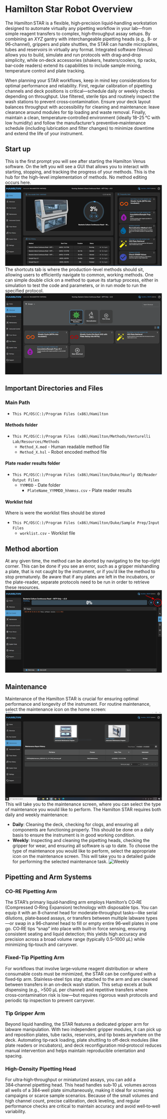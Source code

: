 # Hamilton Star Robot Overview

The Hamilton STAR is a flexible, high‑precision liquid‑handling workstation designed to automate virtually any pipetting workflow in your lab—from simple reagent transfers to complex, high‑throughput assay setups. By combining an _XYZ_ gantry with interchangeable pipetting heads (e.g., 8‑ or 96‑channel), grippers and plate shuttles, the STAR can handle microplates, tubes and reservoirs in virtually any format. Integrated software (Venus) allows you to build, simulate and run protocols with drag‑and‑drop simplicity, while on‑deck accessories (shakers, heaters/coolers, tip racks, bar‑code readers) extend its capabilities to include sample mixing, temperature control and plate tracking.

When planning your STAR workflows, keep in mind key considerations for optimal performance and reliability. First, regular calibration of pipetting channels and deck positions is critical—schedule daily or weekly checks depending on throughput. Use filtered, sterile tips and routinely inspect the wash stations to prevent cross‑contamination. Ensure your deck layout balances throughput with accessibility for cleaning and maintenance: leave clearance around modules for tip loading and waste removal. Finally, maintain a clean, temperature‑controlled environment (ideally 18–25 °C with low humidity) and follow the manufacturer’s preventive‑maintenance schedule (including lubrication and filter changes) to minimize downtime and extend the life of your instrument.

## Start up
This is the first prompt you will see after starting the Hamilton Venus software. On the left you will see a GUI that allows you to interact with starting, stopping, and tracking the progress of your methods. This is the hub for the high-level implementation of methods. No method editing occurs here.
![Home](Images/Home_Screen_Quickstart_Right.PNG)
The shortcuts tab is where the production-level methods should sit, allowing users to efficiently navigate to common, working methods. One can simple double click on a method to queue its startup process, either in simulation to test the code and parameters, or in run mode to run the specified protocol.
![Shortcut](Images/Shortcuts_to_programs.PNG)
## Important Directories and Files
### Main Path
* ``This PC/OS(C:)/Program Files (x86)/Hamilton``
#### Methods folder
* ``This PC/OS(C:)/Program Files (x86)/Hamilton/Methods/Venturelli Lab/Resources/Methods`` 
    * ``Method_X.med`` - Human readable method file
    * ``Method_X.hsl`` - Robot encoded method file
#### Plate reader results folder
* ``This PC/OS(C:)/Program Files (x86)/Hamilton/Duke/Hourly OD/Reader Output Files``
    * ``YYMMDD`` - Date folder
        * ``PlateName_YYMMDD_hhmmss.csv`` - Plate reader results
#### Worklist fold
Where is were the worklist files should be stored
* ``This PC/OS(C:)/Program Files (x86)/Hamilton/Duke/Sample Prep/Input Files``
    * ``worklist.csv`` - Worklist file
## Method abortion
At any given time, the method can be aborted by navigating to the top-right corner. This can be done if you see an error, such as a gripper mishandling a plate, that is not caught by the instrument, or if you’d like the method to stop prematurely. Be aware that if any plates are left in the incubators, or the plate-reader, separate protocols need to be run in order to retrieve these resources.
![Abortion](Images/Abortion.png)
## Maintenance
Maintenance of the Hamilton STAR is crucial for ensuring optimal performance and longevity of the instrument. For routine maintenance, select the maintenance icon on the home screen:
![Maintenance](Images/Maintenance.PNG)
This will take you to the maintenance screen, where you can select the type of maintenance you would like to perform. The Hamilton STAR requires both daily and weekly maintenance:
- **Daily**: Cleaning the deck, checking for clogs, and ensuring all components are functioning properly. This should be done on a daily basis to ensure the instrument is in good working condition.
- **Weekly**: Inspecting and cleaning the pipetting heads, checking the gripper for wear, and ensuring all software is up to date.
To choose the type of maintenance you would like to perform, select the appropriate icon on the maintenance screen. This will take you to a detailed guide for performing the selected maintenance task.
![Weekly](Images/Weekly.PNG)
## Pipetting and Arm Systems
### CO‑RE Pipetting Arm
The STAR’s primary liquid‑handling arm employs Hamilton’s CO‑RE (Compressed O‑Ring Expansion) technology with disposable tips. You can equip it with an 8‑channel head for moderate‑throughput tasks—like serial dilutions, plate‑based assays, or transfers between multiple labware types—or swap in a 96‑channel head to fill or empty entire 96‑well plates in one go. CO‑RE tips “snap” into place with built‑in force sensing, ensuring consistent seating and liquid detection; this yields high accuracy and precision across a broad volume range (typically 0.5–1000 µL) while minimizing tip‑touch and carryover.
### Fixed‑Tip Pipetting Arm
For workflows that involve large‑volume reagent distribution or where consumable costs must be minimized, the STAR can be configured with a fixed‑tip arm. Stainless‑steel tips stay attached to the arm and are cleaned between transfers in an on‑deck wash station. This setup excels at bulk dispensing (e.g., >500 µL per channel) and repetitive transfers where cross‑contamination risk is low—but requires rigorous wash protocols and periodic tip inspection to prevent carryover.
### Tip Gripper Arm
Beyond liquid handling, the STAR features a dedicated gripper arm for labware manipulation. With two independent gripper modules, it can pick up and reposition plates, tube racks, reservoirs, and tip boxes anywhere on the deck. Automating tip‑rack loading, plate shuttling to off‑deck modules (like plate readers or incubators), and deck reconfiguration mid‑protocol reduces manual intervention and helps maintain reproducible orientation and spacing.
### High‑Density Pipetting Head
For ultra‑high‑throughput or miniaturized assays, you can add a 384‑channel pipetting head. This head handles sub‑10 µL volumes across all wells of a 384‑well plate simultaneously, making it ideal for screening campaigns or scarce sample scenarios. Because of the small volumes and high channel count, precise calibration, deck leveling, and regular performance checks are critical to maintain accuracy and avoid well‑to‑well variability.